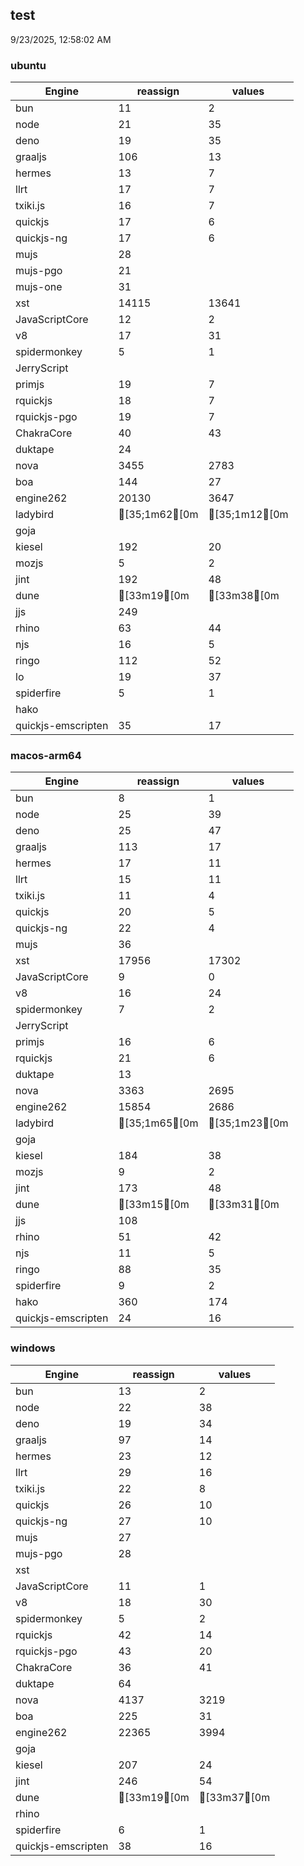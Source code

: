 
## test
9/23/2025, 12:58:02 AM

### ubuntu
| Engine | reassign | values |
| --- | --- | --- |
| bun | 11 | 2 |
| node | 21 | 35 |
| deno | 19 | 35 |
| graaljs | 106 | 13 |
| hermes | 13 | 7 |
| llrt | 17 | 7 |
| txiki.js | 16 | 7 |
| quickjs | 17 | 6 |
| quickjs-ng | 17 | 6 |
| mujs | 28 |  |
| mujs-pgo | 21 |  |
| mujs-one | 31 |  |
| xst | 14115 | 13641 |
| JavaScriptCore | 12 | 2 |
| v8 | 17 | 31 |
| spidermonkey | 5 | 1 |
| JerryScript |  |  |
| primjs | 19 | 7 |
| rquickjs | 18 | 7 |
| rquickjs-pgo | 19 | 7 |
| ChakraCore | 40 | 43 |
| duktape | 24 |  |
| nova | 3455 | 2783 |
| boa | 144 | 27 |
| engine262 | 20130 | 3647 |
| ladybird | [35;1m62[0m | [35;1m12[0m |
| goja |  |  |
| kiesel | 192 | 20 |
| mozjs | 5 | 2 |
| jint | 192 | 48 |
| dune | [33m19[0m | [33m38[0m |
| jjs | 249 |  |
| rhino | 63 | 44 |
| njs | 16 | 5 |
| ringo | 112 | 52 |
| lo | 19 | 37 |
| spiderfire | 5 | 1 |
| hako |  |  |
| quickjs-emscripten | 35 | 17 |
### macos-arm64
| Engine | reassign | values |
| --- | --- | --- |
| bun | 8 | 1 |
| node | 25 | 39 |
| deno | 25 | 47 |
| graaljs | 113 | 17 |
| hermes | 17 | 11 |
| llrt | 15 | 11 |
| txiki.js | 11 | 4 |
| quickjs | 20 | 5 |
| quickjs-ng | 22 | 4 |
| mujs | 36 |  |
| xst | 17956 | 17302 |
| JavaScriptCore | 9 | 0 |
| v8 | 16 | 24 |
| spidermonkey | 7 | 2 |
| JerryScript |  |  |
| primjs | 16 | 6 |
| rquickjs | 21 | 6 |
| duktape | 13 |  |
| nova | 3363 | 2695 |
| engine262 | 15854 | 2686 |
| ladybird | [35;1m65[0m | [35;1m23[0m |
| goja |  |  |
| kiesel | 184 | 38 |
| mozjs | 9 | 2 |
| jint | 173 | 48 |
| dune | [33m15[0m | [33m31[0m |
| jjs | 108 |  |
| rhino | 51 | 42 |
| njs | 11 | 5 |
| ringo | 88 | 35 |
| spiderfire | 9 | 2 |
| hako | 360 | 174 |
| quickjs-emscripten | 24 | 16 |
### windows
| Engine | reassign | values |
| --- | --- | --- |
| bun | 13 | 2 |
| node | 22 | 38 |
| deno | 19 | 34 |
| graaljs | 97 | 14 |
| hermes | 23 | 12 |
| llrt | 29 | 16 |
| txiki.js | 22 | 8 |
| quickjs | 26 | 10 |
| quickjs-ng | 27 | 10 |
| mujs | 27 |  |
| mujs-pgo | 28 |  |
| xst |  |  |
| JavaScriptCore | 11 | 1 |
| v8 | 18 | 30 |
| spidermonkey | 5 | 2 |
| rquickjs | 42 | 14 |
| rquickjs-pgo | 43 | 20 |
| ChakraCore | 36 | 41 |
| duktape | 64 |  |
| nova | 4137 | 3219 |
| boa | 225 | 31 |
| engine262 | 22365 | 3994 |
| goja |  |  |
| kiesel | 207 | 24 |
| jint | 246 | 54 |
| dune | [33m19[0m | [33m37[0m |
| rhino |  |  |
| spiderfire | 6 | 1 |
| quickjs-emscripten | 38 | 16 |
